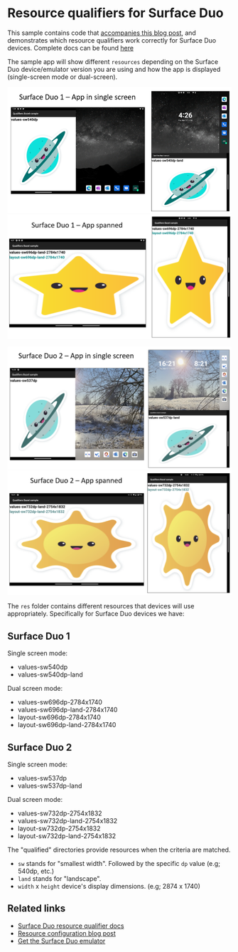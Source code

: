 # Resource qualifiers for Surface Duo

This sample contains code that [accompanies this blog post](https://devblogs.microsoft.com/surface-duo/resource-configuration-for-microsoft-surface-duo/), and demonstrates which resource qualifiers work correctly for Surface Duo devices.
Complete docs can be found [here](https://docs.microsoft.com/dual-screen/android/platform/resource-qualifier)

The sample app will show different `resources` depending on the Surface Duo device/emulator version you are using and how the app is displayed (single-screen mode or dual-screen).

![Surface Duo 1 - single screen mode](Screenshots/surface-duo1-single-screen-mode.png)
![Surface Duo 1 - spanned mode](Screenshots/surface-duo1-spanned-mode.png)

![Surface Duo 2 - single screen mode](Screenshots/surface-duo2-single-screen-mode.png)
![Surface Duo 2 - spanned mode](Screenshots/surface-duo2-spanned-mode.png)

The `res` folder contains different resources that devices will use appropriately. 
Specifically for Surface Duo devices we have:

## Surface Duo 1
Single screen mode:
- values-sw540dp
- values-sw540dp-land

Dual screen mode:
- values-sw696dp-2784x1740
- values-sw696dp-land-2784x1740
- layout-sw696dp-2784x1740
- layout-sw696dp-land-2784x1740


## Surface Duo 2
Single screen mode:
- values-sw537dp
- values-sw537dp-land

Dual screen mode:
- values-sw732dp-2754x1832
- values-sw732dp-land-2754x1832 
- layout-sw732dp-2754x1832
- layout-sw732dp-land-2754x1832


The "qualified" directories provide resources when the criteria are matched. 
- `sw` stands for "smallest width". Followed by the specific `dp` value (e.g; 540dp, etc.)
- `land` stands for "landscape".
- `width` x `height` device's display dimensions. (e.g; 2874 x 1740)

## Related links

- [Surface Duo resource qualifier docs](https://docs.microsoft.com/dual-screen/android/platform/resource-qualifier/)
- [Resource configuration blog post](https://devblogs.microsoft.com/surface-duo/resource-configuration-for-microsoft-surface-duo/)
- [Get the Surface Duo emulator](https://docs.microsoft.com/dual-screen/android/emulator/)
